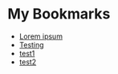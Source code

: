 # My Bookmarks
- [Lorem ipsum](google.com)
- [Testing](google.com)
- [test1](google.com)
- [test2](google.com)